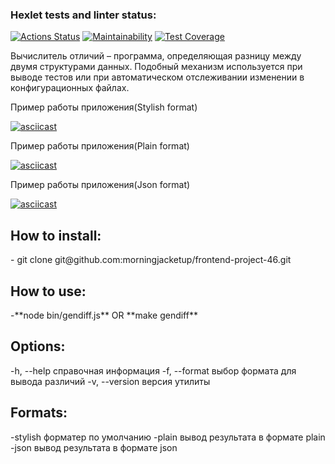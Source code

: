 ### Hexlet tests and linter status:

[![Actions Status](https://github.com/morningjacketup/frontend-project-46/workflows/hexlet-check/badge.svg)](https://github.com/morningjacketup/frontend-project-46/actions)
[![Maintainability](https://api.codeclimate.com/v1/badges/bfe460edab1182a35856/maintainability)](https://codeclimate.com/github/morningjacketup/frontend-project-46/maintainability)
[![Test Coverage](https://api.codeclimate.com/v1/badges/bfe460edab1182a35856/test_coverage)](https://codeclimate.com/github/morningjacketup/frontend-project-46/test_coverage)

Вычислитель отличий – программа, определяющая разницу между двумя структурами данных. Подобный механизм используется при выводе тестов или при автоматическом отслеживании изменении в конфигурационных файлах.

Пример работы приложения(Stylish format)

[![asciicast](https://asciinema.org/a/ajUzLZGydnSs0cyZ4X1ESuAjC.svg)](https://asciinema.org/a/ajUzLZGydnSs0cyZ4X1ESuAjC)

Пример работы приложения(Plain format)

[![asciicast](https://asciinema.org/a/beYBHrM9lMtNtriBcIB4kr787.svg)](https://asciinema.org/a/beYBHrM9lMtNtriBcIB4kr787)

Пример работы приложения(Json format)

[![asciicast](https://asciinema.org/a/YjlwUD2FV8uFCOV3QDK8SQ5ve.svg)](https://asciinema.org/a/YjlwUD2FV8uFCOV3QDK8SQ5ve)

<h2>How to install:</h2>
- git clone git@github.com:morningjacketup/frontend-project-46.git

<h2>How to use:</h2>
  -**node bin/gendiff.js** OR **make gendiff**

<h2>Options:</h2>
  -h, --help справочная информация
  -f, --format выбор формата для вывода различий
  -v, --version версия утилиты

<h2>Formats: </h2>
  -stylish форматер по умолчанию
  -plain вывод результата в формате plain
  -json вывод результата в формате json
